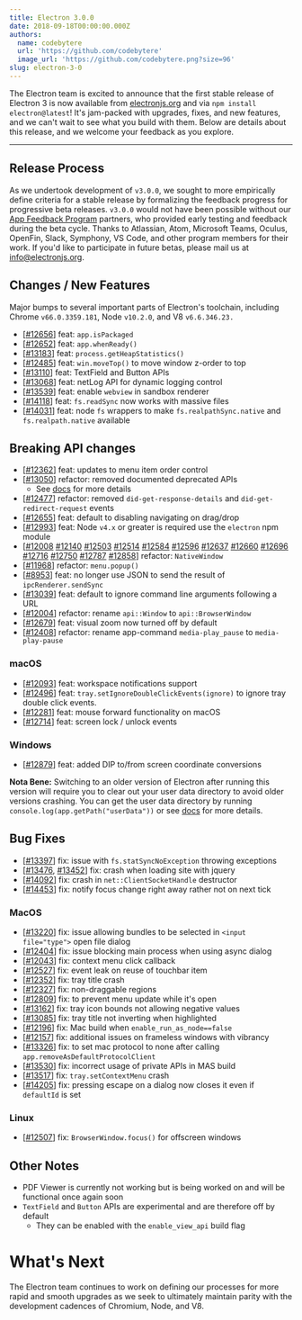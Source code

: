 ```yaml
---
title: Electron 3.0.0
date: 2018-09-18T00:00:00.000Z
authors:
  name: codebytere
  url: 'https://github.com/codebytere'
  image_url: 'https://github.com/codebytere.png?size=96'
slug: electron-3-0
---
```

The Electron team is excited to announce that the first stable release of Electron 3 is now
available from [electronjs.org](https://electronjs.org/) and via `npm install electron@latest`! It's jam-packed with upgrades, fixes, and new features, and we can't wait to see what you build with them. Below are details about this release, and we welcome your feedback as you explore.

---

## Release Process

As we undertook development of `v3.0.0`, we sought to more empirically define criteria for a stable release by formalizing the feedback progress for progressive beta releases. `v3.0.0` would not have been possible without our [App Feedback Program](https://github.com/electron/electron/blob/3-0-x/docs/tutorial/app-feedback-program.md) partners, who provided early testing and feedback during the beta cycle. Thanks to Atlassian, Atom, Microsoft Teams, Oculus, OpenFin, Slack, Symphony, VS Code, and other program members for their work. If you'd like to participate in future betas, please mail us at [info@electronjs.org](mailto:info@electronjs.org).

## Changes / New Features

Major bumps to several important parts of Electron's toolchain, including Chrome `v66.0.3359.181`, Node `v10.2.0`, and V8 `v6.6.346.23.`

* [[#12656](https://github.com/electron/electron/pull/12656)] feat: `app.isPackaged`
* [[#12652](https://github.com/electron/electron/pull/12652)] feat: `app.whenReady()`
* [[#13183](https://github.com/electron/electron/pull/13183)] feat: `process.getHeapStatistics()`
* [[#12485](https://github.com/electron/electron/pull/12485)] feat: `win.moveTop()` to move window z-order to top
* [[#13110](https://github.com/electron/electron/pull/13110)] feat: TextField and Button APIs
* [[#13068](https://github.com/electron/electron/pull/13068)] feat: netLog API for dynamic logging control
* [[#13539](https://github.com/electron/electron/pull/13539)] feat: enable `webview` in sandbox renderer
* [[#14118](https://github.com/electron/electron/pull/14118)] feat: `fs.readSync` now works with massive files
* [[#14031](https://github.com/electron/electron/pull/14031)] feat: node `fs` wrappers to make `fs.realpathSync.native` and `fs.realpath.native` available

## Breaking API changes

* [[#12362](https://github.com/electron/electron/pull/12362)] feat: updates to menu item order control
* [[#13050](https://github.com/electron/electron/pull/13050)] refactor: removed documented deprecated APIs
  * See [docs](https://github.com/electron/electron/blob/master/docs/api/breaking-changes.md#breaking-api-changes-30) for more details
* [[#12477](https://github.com/electron/electron/pull/12477)] refactor: removed `did-get-response-details` and `did-get-redirect-request` events
* [[#12655](https://github.com/electron/electron/pull/12655)] feat: default to disabling navigating on drag/drop
* [[#12993](https://github.com/electron/electron/pull/12993)] feat: Node `v4.x` or greater is required use the `electron` npm module
* [[#12008](https://github.com/electron/electron/pull/12008) [#12140](https://github.com/electron/electron/pull/12140) [#12503](https://github.com/electron/electron/pull/12503) [#12514](https://github.com/electron/electron/pull/12514) [#12584](https://github.com/electron/electron/pull/12584) [#12596](https://github.com/electron/electron/pull/12596) [#12637](https://github.com/electron/electron/pull/12637) [#12660](https://github.com/electron/electron/pull/12660) [#12696](https://github.com/electron/electron/pull/12696) [#12716](https://github.com/electron/electron/pull/12716) [#12750](https://github.com/electron/electron/pull/12750) [#12787](https://github.com/electron/electron/pull/12787) [#12858](https://github.com/electron/electron/pull/12858)] refactor: `NativeWindow`
* [[#11968](https://github.com/electron/electron/pull/11968)] refactor: `menu.popup()`
* [[#8953](https://github.com/electron/electron/pull/8953)] feat: no longer use JSON to send the result of `ipcRenderer.sendSync`
* [[#13039](https://github.com/electron/electron/pull/13039)] feat: default to ignore command line arguments following a URL
* [[#12004](https://github.com/electron/electron/pull/12004)] refactor: rename `api::Window` to `api::BrowserWindow`
* [[#12679](https://github.com/electron/electron/pull/12679)] feat: visual zoom now turned off by default
* [[#12408](https://github.com/electron/electron/pull/12408)] refactor: rename app-command `media-play_pause` to `media-play-pause`

### macOS

* [[#12093](https://github.com/electron/electron/pull/12093)] feat: workspace notifications support
* [[#12496](https://github.com/electron/electron/pull/12496)] feat: `tray.setIgnoreDoubleClickEvents(ignore)` to ignore tray double click events.
* [[#12281](https://github.com/electron/electron/pull/12281)] feat: mouse forward functionality on macOS
* [[#12714](https://github.com/electron/electron/pull/12714)] feat: screen lock / unlock events

### Windows

* [[#12879](https://github.com/electron/electron/pull/12879)] feat: added DIP to/from screen coordinate conversions

**Nota Bene:** Switching to an older version of Electron after running this version will require you to clear out your user data directory to avoid older versions crashing. You can get the user data directory by running `console.log(app.getPath("userData"))` or see [docs](https://electronjs.org/docs/latest/api/app#appgetpathname) for more details.

## Bug Fixes

* [[#13397](https://github.com/electron/electron/pull/13397)] fix: issue with `fs.statSyncNoException` throwing exceptions
* [[#13476](https://github.com/electron/electron/pull/13476), [#13452](https://github.com/electron/electron/pull/13452)] fix: crash when loading site with jquery
* [[#14092](https://github.com/electron/electron/pull/14092)] fix: crash in `net::ClientSocketHandle` destructor
* [[#14453](https://github.com/electron/electron/pull/14453)] fix: notify focus change right away rather not on next tick

### MacOS

* [[#13220](https://github.com/electron/electron/pull/13220)] fix: issue allowing bundles to be selected in `<input file="type">` open file dialog
* [[#12404](https://github.com/electron/electron/pull/12404)] fix: issue blocking main process when using async dialog
* [[#12043](https://github.com/electron/electron/pull/12043)] fix: context menu click callback
* [[#12527](https://github.com/electron/electron/pull/12527)] fix: event leak on reuse of touchbar item
* [[#12352](https://github.com/electron/electron/pull/12352)] fix: tray title crash
* [[#12327](https://github.com/electron/electron/pull/12327)] fix: non-draggable regions
* [[#12809](https://github.com/electron/electron/pull/12809)] fix: to prevent menu update while it's open
* [[#13162](https://github.com/electron/electron/pull/13162)] fix: tray icon bounds not allowing negative values
* [[#13085](https://github.com/electron/electron/pull/13085)] fix: tray title not inverting when highlighted
* [[#12196](https://github.com/electron/electron/pull/12196)] fix: Mac build when `enable_run_as_node==false`
* [[#12157](https://github.com/electron/electron/pull/12157)] fix: additional issues on frameless windows with vibrancy
* [[#13326](https://github.com/electron/electron/pull/13326)] fix: to set mac protocol to none after calling `app.removeAsDefaultProtocolClient`
* [[#13530](https://github.com/electron/electron/pull/13530)] fix: incorrect usage of private APIs in MAS build
* [[#13517](https://github.com/electron/electron/pull/13517)] fix: `tray.setContextMenu` crash
* [[#14205](https://github.com/electron/electron/pull/14205)] fix: pressing escape on a dialog now closes it even if `defaultId` is set

### Linux

* [[#12507](https://github.com/electron/electron/pull/12507)] fix: `BrowserWindow.focus()` for offscreen windows

## Other Notes

* PDF Viewer is currently not working but is being worked on and will be functional once again soon
* `TextField` and `Button` APIs are experimental and are therefore off by default
  * They can be enabled with the `enable_view_api` build flag

# What's Next

The Electron team continues to work on defining our processes for more rapid and smooth upgrades as we seek to ultimately maintain parity with the development cadences of Chromium, Node, and V8.
